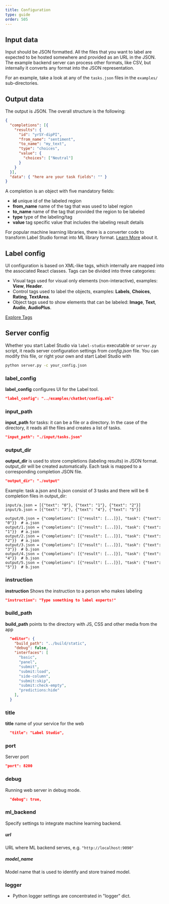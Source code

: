 ```yaml
---
title: Configuration
type: guide
order: 505
---
```


## Input data

Input should be JSON formatted. All the files that you want to label are expected to be hosted somewhere and provided as an URL in the JSON. The example backend server can process other formats, like CSV, but internally it converts any format into the JSON representation.

For an example, take a look at any of the `tasks.json` files in the `examples/` sub-directories.


## Output data

The output is JSON. The overall structure is the following:

```json
{
  "completions": [{ 
    "results": {
      "id": "yrSY-dipPI",
      "from_name": "sentiment",
      "to_name": "my_text",
      "type": "choices",
      "value": {
        "choices": ["Neutral"]
      }
    }
  }],
  "data": { "here are your task fields": "" }
}
```

A completion is an object with five mandatory fields:

- **id** unique id of the labeled region
- **from_name** name of the tag that was used to label region
- **to_name** name of the tag that provided the region to be labeled
- **type** type of the labeling/tag
- **value** tag specific value that includes the labeling result details

For popular machine learning libraries, there is a converter code to transform Label Studio format into ML library format. [Learn More](/guide/converters.html)  about it.

## Label config

UI configuration is based on XML-like tags, which internally are mapped into the associated React classes. Tags can be divided into three categories:

- Visual tags used for visual only elements
(non-interactive), examples: **View**, **Header**. 
- Control tags used to label the objects, examples: **Labels**, **Choices**, **Rating**, **TextArea**. 
- Object tags used to show elements that can be labeled: **Image**, **Text**, **Audio**, **AudioPlus**.

<a class="button" href="/tags/">Explore Tags</a>


## Server config

Whether you start Label Studio via `label-studio` executable or `server.py` script, it reads server configuration settings from _config.json_ file.
You can modify this file, or right your own and start Label Studio with

```bash
python server.py -c your_config.json
```

### label_config 

**label_config** configures UI for the Label tool.

```json
"label_config": "../examples/chatbot/config.xml"
```

### input_path

**input_path** for tasks: it can be a file or a directory. In the case of the directory, it reads all the files and creates a list of tasks.

```json
"input_path": "./input/tasks.json"
```

### output_dir

**output_dir** is used to store completions (labeling results) in JSON format. output_dir will be created automatically. Each task is mapped to a corresponding completion JSON file.

```json
"output_dir": "./output"
```

Example: task a.json and b.json consist of 3 tasks and there will be 6 completion files in output_dir: 

```text
input/a.json = [{"text": "0"}, {"text": "1"}, {"text": "2"}]
input/b.json = [{"text": "3"}, {"text": "4"}, {"text": "5"}]

output/0.json = {"completions": [{"result": [...]}], "task": {"text": "0"}}  # a.json
output/1.json = {"completions": [{"result": [...]}], "task": {"text": "1"}}  # a.json
output/2.json = {"completions": [{"result": [...]}], "task": {"text": "2"}}  # a.json
output/3.json = {"completions": [{"result": [...]}], "task": {"text": "3"}}  # b.json
output/4.json = {"completions": [{"result": [...]}], "task": {"text": "4"}}  # b.json
output/5.json = {"completions": [{"result": [...]}], "task": {"text": "5"}}  # b.json
```

### instruction

**instruction** Shows the instruction to a person who makes labeling

```json
"instruction": "Type something to label experts!"
```

### build_path

**build_path** points to the directory with JS, CSS and other media from the app

```json
  "editor": {
    "build_path": "../build/static",
    "debug": false,
    "interfaces": [
      "basic",
      "panel",
      "submit",
      "submit:load",
      "side-column",
      "submit:skip",
      "submit:check-empty",
      "predictions:hide"
    ],
  }
```

### title

**title** name of your service for the web

```json
  "title": "Label Studio",
```

### port 

Server port
```json
"port": 8200
```

### debug

Running web server in debug mode.

```json
  "debug": true,
```

### ml_backend

Specify settings to integrate machine learning backend.

##### url
URL where ML backend serves, e.g. `"http://localhost:9090"`

##### model_name
Model name that is used to identify and store trained model.


### logger

* Python logger settings are concentrated in "logger" dict.